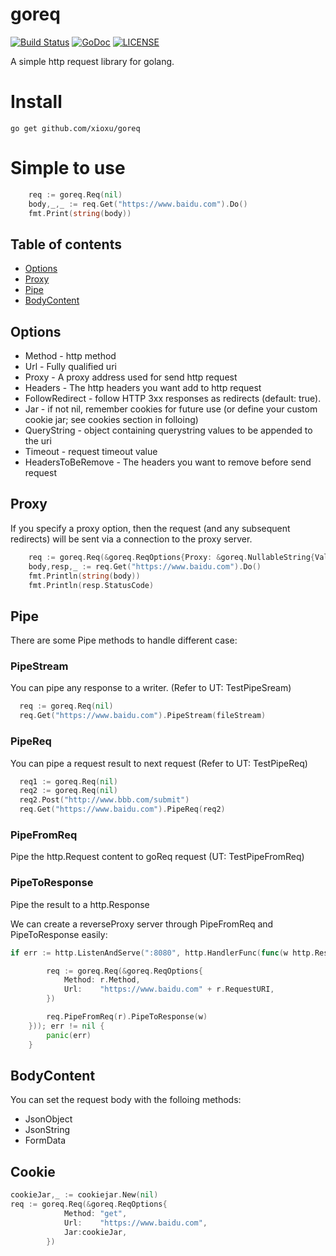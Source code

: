 # goreq
[![Build Status](https://travis-ci.org/xioxu/goreq.svg?branch=master)](https://travis-ci.org/xioxu/goreq)
[![GoDoc](https://godoc.org/github.com/xioxu/goreq?status.svg)](https://godoc.org/github.com/xioxu/goreq)
[![LICENSE](https://img.shields.io/badge/license-Apache%202-blue.svg)](https://github.com/huaweicloud/golangsdk/blob/master/LICENSE)

A simple http request library for golang. 

# Install
`go get github.com/xioxu/goreq`

# Simple to use

```go
    req := goreq.Req(nil)
	body,_,_ := req.Get("https://www.baidu.com").Do()
	fmt.Print(string(body))
```

## Table of contents
- [Options](#options)
- [Proxy](#proxy)
- [Pipe](#pipe)
- [BodyContent](#bodycontent)

## Options
- Method - http method
- Url - Fully qualified uri 
- Proxy - A proxy address used for send http request
- Headers - The http headers you want add to http request
- FollowRedirect - follow HTTP 3xx responses as redirects (default: true).
- Jar - if not nil, remember cookies for future use (or define your custom cookie jar; see cookies section in folloing)
- QueryString - object containing querystring values to be appended to the uri
- Timeout - request timeout value
- HeadersToBeRemove - The headers you want to remove before send request

## Proxy
If you specify a proxy option, then the request (and any subsequent redirects) will be sent via a connection to the proxy server.

```go
    req := goreq.Req(&goreq.ReqOptions{Proxy: &goreq.NullableString{Value:"http://localhost:8888"}})
	body,resp,_ := req.Get("https://www.baidu.com").Do()
	fmt.Println(string(body))
	fmt.Println(resp.StatusCode)
```

## Pipe
There are some Pipe methods to handle different case:

### PipeStream
You can pipe any response to a writer. (Refer to UT: TestPipeSream)
```go
  req := goreq.Req(nil)
  req.Get("https://www.baidu.com").PipeStream(fileStream)
```

### PipeReq
You can pipe a request result to next request (Refer to UT: TestPipeReq)
```go
  req1 := goreq.Req(nil)
  req2 := goreq.Req(nil)
  req2.Post("http://www.bbb.com/submit")
  req.Get("https://www.baidu.com").PipeReq(req2)
```

### PipeFromReq
Pipe the http.Request content to goReq request (UT: TestPipeFromReq)

### PipeToResponse
Pipe the result to a http.Response

We can create a reverseProxy server through PipeFromReq and PipeToResponse easily:
```go
if err := http.ListenAndServe(":8080", http.HandlerFunc(func(w http.ResponseWriter, r *http.Request) {

		req := goreq.Req(&goreq.ReqOptions{
			Method: r.Method,
			Url:    "https://www.baidu.com" + r.RequestURI,
		})

		req.PipeFromReq(r).PipeToResponse(w)
	})); err != nil {
		panic(err)
	}
```

## BodyContent
You can set the request body with the folloing methods:

- JsonObject
- JsonString
- FormData 

## Cookie

```go
cookieJar,_ := cookiejar.New(nil)
req := goreq.Req(&goreq.ReqOptions{
			Method: "get",
			Url:    "https://www.baidu.com",
			Jar:cookieJar,
		})
```
